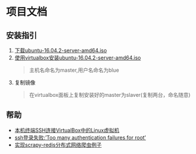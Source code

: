 # 项目文档

## 安装指引

1. [下载ubuntu-16.04.2-server-amd64.iso](http://releases.ubuntu.com/16.04.2/ubuntu-16.04.2-server-amd64.iso?_ga=2.46896867.559954514.1494923696-1514981924.1494923603)
2. [使用virtualbox安装ubuntu-16.04.2-server-amd64.iso](http://www.linuxidc.com/Linux/2016-08/134583.htm)
    > 主机名命名为master,用户名命名为blue
3. 复制镜像
    > 在virtualbox面板上复制安装好的master为slaver(复制两台，命名随意)
    
## 帮助
- [本机终端SSH连接VirtualBox中的Linux虚拟机](https://itbilu.com/linux/management/4Jy8JsAIM.html)
- [ssh登录失败:’Too many authentication failures for root’](http://bbs.iosre.com/t/ssh-too-many-authentication-failures-for-root/306)
- [实现scrapy-redis分布式网络爬虫例子](http://yanyan0108.blog.163.com/blog/static/173747928201591524728727/)